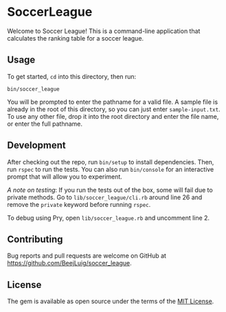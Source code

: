 # SoccerLeague

Welcome to Soccer League! This is a command-line application that calculates the ranking table for a soccer league.

## Usage

To get started, `cd` into this directory, then run:

`bin/soccer_league`

You will be prompted to enter the pathname for a valid file. A sample file is already in the root of this directory, so you can just enter `sample-input.txt`. To use any other file, drop it into the root directory and enter the file name, or enter the full pathname.

## Development

After checking out the repo, run `bin/setup` to install dependencies. Then, run `rspec` to run the tests. You can also run `bin/console` for an interactive prompt that will allow you to experiment.

*A note on testing*: If you run the tests out of the box, some will fail due to private methods. Go to `lib/soccer_league/cli.rb` around line 26 and remove the `private` keyword before running `rspec`.

To debug using Pry, open `lib/soccer_league.rb` and uncomment line 2.

## Contributing

Bug reports and pull requests are welcome on GitHub at https://github.com/BeejLuig/soccer_league.

## License

The gem is available as open source under the terms of the [MIT License](http://opensource.org/licenses/MIT).
